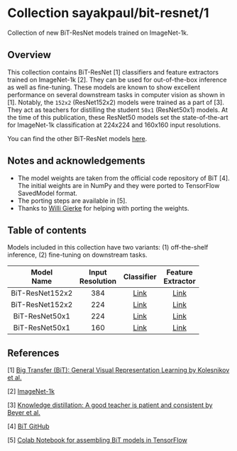 # Collection sayakpaul/bit-resnet/1

Collection of new BiT-ResNet models trained on ImageNet-1k.

<!-- dataset: imagenet-ilsvrc-2012-cls -->
<!-- task: image-classification -->

## Overview

This collection contains BiT-ResNet [1] classifiers and feature extractors trained on ImageNet-1k [2]. They can be used for out-of-the-box inference as well as fine-tuning. These models are known to show excellent performance on several downstream tasks in computer vision as shown in [1]. Notably, the `152x2` (ResNet152x2) models were trained as a part of [3]. They act as teachers for
distilling the student `50x1` (ResNet50x1) models. At the time of this publication, these ResNet50 models set the state-of-the-art for ImageNet-1k classification at 224x224 and 160x160 input resolutions.

You can find the other BiT-ResNet models [here](https://tfhub.dev/google/collections/bit).

## Notes and acknowledgements

* The model weights are taken from the official code repository of BiT [4]. The initial weights are in NumPy and they were
ported to TensorFlow SavedModel format. 
* The porting steps are available in [5].
* Thanks to [Willi Gierke](https://ch.linkedin.com/in/willi-gierke) for helping with porting the weights. 


## Table of contents

Models included in this collection have two variants: (1) off-the-shelf inference, (2) fine-tuning on downstream tasks.

|  Model <br>Name 	| Input<br>Resolution 	|                                 Classifier                                 	|                            Feature<br>Extractor                            	|
|:---------------:	|:-------------------:	|:--------------------------------------------------------------------------:	|:--------------------------------------------------------------------------:	|
| BiT-ResNet152x2 	|         384         	|  [Link](https://tfhub.dev/sayakpaul/bit_resnet152x2_384_classification/1)  	|   [Link](https://tfhub.dev/sayakpaul/bit_r152x2_384_feature_extraction/1)  	|
| BiT-ResNet152x2 	|         224         	|  [Link](https://tfhub.dev/sayakpaul/bit_resnet152x2_224_classification/1)  	|   [Link](https://tfhub.dev/sayakpaul/bit_r152x2_224_feature_extraction/1)  	|
|  BiT-ResNet50x1 	|         224         	| [Link](https://tfhub.dev/sayakpaul/distill_bit_r50x1_224_classification/1) 	| [Link](https://tfhub.dev/sayakpaul/distill_bit_r50x1_224_classification/1) 	|
|  BiT-ResNet50x1 	|         160         	| [Link](https://tfhub.dev/sayakpaul/distill_bit_r50x1_160_classification/1) 	| [Link](https://tfhub.dev/sayakpaul/distill_bit_r50x1_160_classification/1) 	|



## References 

[1] [Big Transfer (BiT): General Visual Representation Learning by Kolesnikov et al.](https://arxiv.org/abs/1912.11370)

[2] [ImageNet-1k](https://www.image-net.org/challenges/LSVRC/2012/index.php)  

[3] [Knowledge distillation: A good teacher is patient and consistent by Beyer et al.](https://arxiv.org/abs/2106.05237)   

[4] [BiT GitHub](https://github.com/google-research/big_transfer)

[5] [Colab Notebook for assembling BiT models in TensorFlow](https://colab.research.google.com/github/sayakpaul/BiT-jax2tf/blob/main/convert_jax_weights_tf.ipynb)
